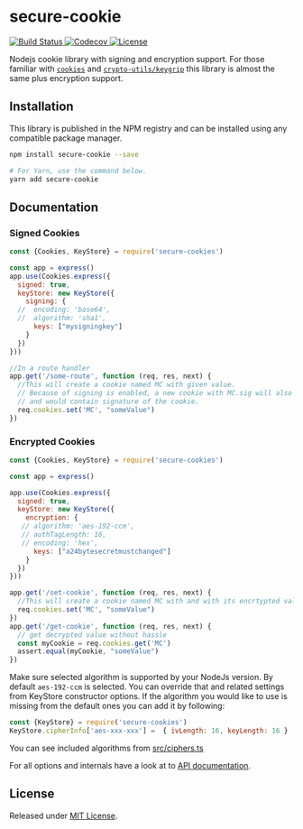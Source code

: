 # secure-cookie

<a href="https://github.com/ayZagen/secure-cookie/actions?query=workflow%3Aci">
<img src="https://github.com/ayZagen/secure-cookie/workflows/ci/badge.svg" alt="Build Status">
</a>
<a href="https://codecov.io/gh/ayZagen/secure-cookie">
<img alt="Codecov" src="https://img.shields.io/codecov/c/gh/ayZagen/secure-cookie?logo=codecov&style=flat-square">
</a>
<a href="./LICENSE">
<img alt="License" src="https://badgen.net/github/license/ayZagen/secure-cookie">
</a>


Nodejs cookie library with signing and encryption support. For those familiar with
[`cookies`](https://github.com/pillarjs/cookies)
and  [`crypto-utils/keygrip`](https://github.com/crypto-utils/keygrip)
this library is almost the same plus encryption support.

## Installation

This library is published in the NPM registry and can be installed using any compatible package manager.

```sh
npm install secure-cookie --save

# For Yarn, use the command below.
yarn add secure-cookie
```

## Documentation

### Signed Cookies

```javascript
const {Cookies, KeyStore} = require('secure-cookies')

const app = express()
app.use(Cookies.express({
  signed: true,
  keyStore: new KeyStore({
    signing: {
  //  encoding: 'base64',
  //  algorithm: 'sha1',
      keys: ["mysigningkey"]
    }
  })
}))

//In a route handler
app.get('/some-route', function (req, res, next) {
  //This will create a cookie named MC with given value.
  // Because of signing is enabled, a new cookie with MC.sig will also be created
  // and would contain signature of the cookie.
  req.cookies.set('MC', "someValue")
})
```

### Encrypted Cookies
```javascript
const {Cookies, KeyStore} = require('secure-cookies')

const app = express()

app.use(Cookies.express({
  signed: true,
  keyStore: new KeyStore({
    encryption: {
   // algorithm: 'aes-192-ccm',
   // authTagLength: 16,
   // encoding: 'hex',
      keys: ["a24bytesecretmustchanged"]
    }
  })
}))

app.get('/set-cookie', function (req, res, next) {
  //This will create a cookie named MC with and with its encrtypted value.
  req.cookies.set('MC', "someValue")
})
app.get('/get-cookie', function (req, res, next) {
  // get decrypted value without hassle
  const myCookie = req.cookies.get('MC')
  assert.equal(myCookie, "someValue")
})
```

Make sure selected algorithm is supported by your NodeJs version.
By default `aes-192-ccm` is selected. You can override that and related settings from KeyStore constructor options.
If the algorithm you would like to use is missing from the default ones you can add it by following:

```javascript
const {KeyStore} = require('secure-cookies')
KeyStore.cipherInfo['aes-xxx-xxx'] =  { ivLength: 16, keyLength: 16 }
```

You can see included algorithms from [src/ciphers.ts](/src/ciphers.ts)

For all options and internals have a look at to [API documentation](./docs/README.md).

## License

Released under [MIT License](./LICENSE).
